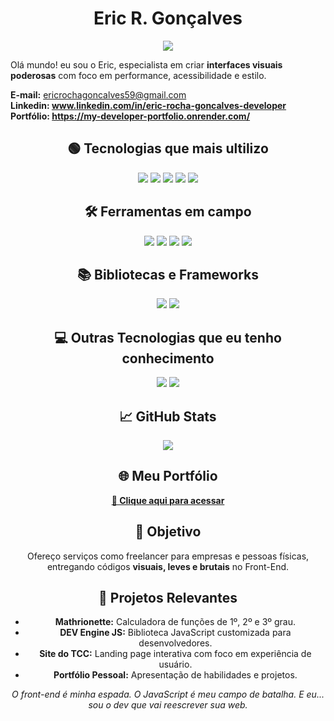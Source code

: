 


 <h1 align="center"> Eric R. Gonçalves </h1>

<p align="center">
  <img src="https://readme-typing-svg.herokuapp.com?font=Fira+Code&size=22&pause=1000&center=true&vCenter=true&width=435&lines=Desenvolvedor+Front+End;tecnologia+e+inovação;Sempre+em+busca+de+novos+desafios&color=FFFFFF" />
</p>



<p align="center">
  
  Olá mundo! eu sou o Eric, especialista em criar <strong>interfaces visuais poderosas</strong> com foco em performance, acessibilidade e estilo.
  
  <strong>E-mail:</strong> ericrochagoncalves59@gmail.com<br>
  <strong>Linkedin: www.linkedin.com/in/eric-rocha-goncalves-developer </strong> <br>
  <strong>Portfólio: https://my-developer-portfolio.onrender.com/</strong>
</p>

<h2 align="center">🟢 Tecnologias que mais ultilizo</h2>

<p align="center">
  <img src="https://img.shields.io/badge/HTML5-228B22?style=for-the-badge&logo=html5&logoColor=white">
  <img src="https://img.shields.io/badge/CSS3-006400?style=for-the-badge&logo=css3&logoColor=white">
  <img src="https://img.shields.io/badge/JavaScript-32CD32?style=for-the-badge&logo=javascript&logoColor=black">
  <img src="https://img.shields.io/badge/MySQL-2E8B57?style=for-the-badge&logo=mysql&logoColor=white">
  <img src="https://img.shields.io/badge/Node.js-228B22?style=for-the-badge&logo=node.js&logoColor=white">
</p>

<h2 align="center">🛠️ Ferramentas em campo</h2>

<p align="center">
  <img src="https://img.shields.io/badge/VS%20Code-2E8B57?style=for-the-badge&logo=visualstudiocode&logoColor=white">
  <img src="https://img.shields.io/badge/Git-228B22?style=for-the-badge&logo=git&logoColor=white">
  <img src="https://img.shields.io/badge/GitHub-006400?style=for-the-badge&logo=github&logoColor=white">
  <img src="https://img.shields.io/badge/Render-00FF7F?style=for-the-badge&logo=render&logoColor=black">
</p>

<h2 align="center">📚 Bibliotecas e Frameworks</h2>

<p align="center">
  <img src="https://img.shields.io/badge/Express.js-228B22?style=for-the-badge&logo=express&logoColor=white">
  <img src="https://img.shields.io/badge/Sequelize-2E8B57?style=for-the-badge&logo=sequelize&logoColor=white">
</p>

<h2 align="center">💻 Outras Tecnologias que eu tenho conhecimento</h2>

<p align="center">
 
  <img src="https://img.shields.io/badge/Java-006400?style=for-the-badge&logo=openjdk&logoColor=white">
  <img src="https://img.shields.io/badge/PHP-777BB4?style=for-the-badge&logo=php&logoColor=white">

</p>

<h2 align="center">📈 GitHub Stats</h2>


<p align="center">
  <img src="https://github-readme-stats.vercel.app/api/top-langs?username=EricRochaGoncalves&layout=compact&langs_count=10&theme=dark&hide_border=false&card_width=350" />
</p>






<h2 align="center">🌐 Meu Portfólio</h2>

<p align="center">
  <a href="https://my-developer-portfolio.onrender.com"><strong>🔗 Clique aqui para acessar</strong></a>
</p>

<h2 align="center">🎯 Objetivo</h2>

<p align="center">
  Ofereço serviços como freelancer para empresas e pessoas físicas, entregando códigos <strong>visuais, leves e brutais</strong> no Front-End.
</p>

<h2 align="center">💼 Projetos Relevantes</h2>

<ul align="center">
  <li><strong>Mathrionette:</strong> Calculadora de funções de 1º, 2º e 3º grau.</li>
  <li><strong>DEV Engine JS:</strong> Biblioteca JavaScript customizada para desenvolvedores.</li>
  <li><strong>Site do TCC:</strong> Landing page interativa com foco em experiência de usuário.</li>
  <li><strong>Portfólio Pessoal:</strong> Apresentação de habilidades e projetos.</li>
</ul>

<p align="center"><i>O front-end é minha espada. O JavaScript é meu campo de batalha. E eu... sou o dev que vai reescrever sua web.</i></p>
